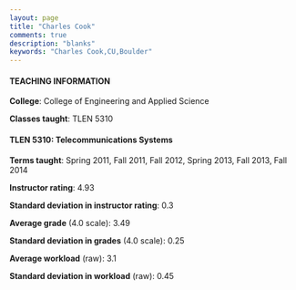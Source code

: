 ```yaml
---
layout: page
title: "Charles Cook" 
comments: true
description: "blanks"
keywords: "Charles Cook,CU,Boulder"
---
```

<head>
<script src="https://ajax.googleapis.com/ajax/libs/jquery/2.1.3/jquery.min.js"></script>
<script src="https://dl.dropboxusercontent.com/s/pc42nxpaw1ea4o9/highcharts.js?dl=0"></script>
<!-- <script src="../assets/js/highcharts.js"></script> -->
<style type="text/css">@font-face {
	font-family: "Bebas Neue";
	src: url(https://www.filehosting.org/file/details/544349/BebasNeue Regular.otf) format("opentype");
	}
	h1.Bebas { 
		font-family: "Bebas Neue", Verdana, Tahoma;
	}
</style>
</head>
	   
#### TEACHING INFORMATION

**College**: College of Engineering and Applied Science

**Classes taught**: TLEN 5310

#### TLEN 5310: Telecommunications Systems

**Terms taught**: Spring 2011, Fall 2011, Fall 2012, Spring 2013, Fall 2013, Fall 2014

**Instructor rating**: 4.93

**Standard deviation in instructor rating**: 0.3

**Average grade** (4.0 scale): 3.49

**Standard deviation in grades** (4.0 scale): 0.25

**Average workload** (raw): 3.1

**Standard deviation in workload** (raw): 0.45

